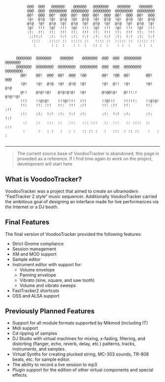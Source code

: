 ```
          @@@  @@@   @@@@@@    @@@@@@   @@@@@@@    @@@@@@    @@@@@@
          @@@  @@@  @@@@@@@@  @@@@@@@@  @@@@@@@@  @@@@@@@@  @@@@@@@@
          @@!  @@@  @@!  @@@  @@!  @@@  @@!  @@@  @@!  @@@  @@!  @@@
          !@!  @!@  !@!  @!@  !@!  @!@  !@!  @!@  !@!  @!@  !@!  @!@
          @!@  !@!  @!@  !@!  @!@  !@!  @!@  !@!  @!@  !@!  @!@  !@!
          !@!  !!!  !@!  !!!  !@!  !!!  !@!  !!!  !@!  !!!  !@!  !!!
          :!:  !!:  !!:  !!!  !!:  !!!  !!:  !!!  !!:  !!!  !!:  !!!
           ::!!:!   :!:  !:!  :!:  !:!  :!:  !:!  :!:  !:!  :!:  !:!
            ::::    ::::: ::  ::::: ::   :::: ::  ::::: ::  ::::: ::
             :       : :  :    : :  :   :: :  :    : :  :    : :  :


     @@@@@@@  @@@@@@@    @@@@@@    @@@@@@@  @@@  @@@  @@@@@@@@  @@@@@@@
     @@@@@@@  @@@@@@@@  @@@@@@@@  @@@@@@@@  @@@  @@@  @@@@@@@@  @@@@@@@@
       @@!    @@!  @@@  @@!  @@@  !@@       @@!  !@@  @@!       @@!  @@@
       !@!    !@!  @!@  !@!  @!@  !@!       !@!  @!!  !@!       !@!  @!@
       @!!    @!@!!@!   @!@!@!@!  !@!       @!@@!@!   @!!!:!    @!@!!@!
       !!!    !!@!@!    !!!@!!!!  !!!       !!@!!!    !!!!!:    !!@!@!
       !!:    !!: :!!   !!:  !!!  :!!       !!: :!!   !!:       !!: :!!
       :!:    :!:  !:!  :!:  !:!  :!:       :!:  !:!  :!:       :!:  !:!
        ::    ::   :::  ::   :::   ::: :::   ::  :::   :: ::::  ::   :::
        :      :   : :   :   : :   :: :: :   :   :::  : :: ::    :   : :


```
---

> The current source base of VoodooTracker is abandoned, this page is proveded as a reference.
> If I find time again to work on the project, development will start here

## What is VoodooTracker?

VoodooTracker was a project that aimed to create an ultramodern “FastTracker 2 style” music sequencer. Additionally VoodooTracker carried the ambitious goal of designing an interface made for live performances via the Internet or a DJ booth.

## Final Features
The final version of VoodooTracker provided the following features:

* Strict Gnome compliance
* Session management
* XM and MOD support
* Sample editor
* Instrument editor with support for:
  * Volume envelope
  * Panning envelope
  * Vibrato (sine, square, and saw tooth)
  * Volume and vibrato sweeps
* FastTracker2 shortcuts
* OSS and ALSA support

## Previously Planned Features
* Support for all module formats supported by Mikmod (including IT)
* Midi support
* Cd ripping of samples
* DJ Studio with virtual machines for mixing, x-fading, filtering, and distorting (flanger, echo, reverb, delay, etc.) patterns, tracks, instruments, and samples.
* Virtual Synths for creating plucked string, MC-303 sounds, TR-808 beats, etc. for sample editor.
* The ability to record a live session to mp3
* Plugin support for the edition of other virtual components and special effects.
